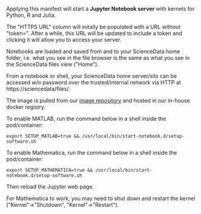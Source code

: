 Applying this manifest will start a **Jupyter Notebook server** with kernels for Python, R and Julia.

The "HTTPS URL" column will initally be populated with a URL without "token=". After a while, this URL will be updated to include a token and clicking it will allow you to access your server.

Notebooks are loaded and saved from and to your ScienceData home folder, i.e. what you see in the file browser is the same as what you see in the ScienceData files view ("Home").

From a notebook or shell, your ScienceData  home server/silo can be accessed w/o password over the trusted/internal network via HTTP at https://sciencedata/files/.

The image is pulled from our [image repository](https://github.com/deic-dk/sciencedata_images) and hosted in our in-house docker registry.

To enable MATLAB, run the command below in a shell inside the pod/container:

```
export SETUP_MATLAB=true && /usr/local/bin/start-notebook.d/setup-software.sh
```

To enable Mathematica, run the command below in a shell inside the pod/container:

```
export SETUP_MATHEMATICA=true && /usr/local/bin/start-notebook.d/setup-software.sh
```

Then reload the Jupyter web page.

For Mathematica to work, you may need to shut down and restart the kernel ("Kernel"->"Shutdown", "Kernel"->"Restart").

